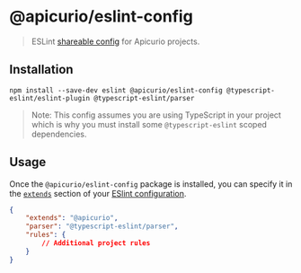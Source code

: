 # @apicurio/eslint-config

> ESLint [shareable config](https://eslint.org/docs/latest/developer-guide/shareable-configs.html) for Apicurio projects.

## Installation

```shell
npm install --save-dev eslint @apicurio/eslint-config @typescript-eslint/eslint-plugin @typescript-eslint/parser
```

> Note: This config assumes you are using TypeScript in your project which is why you must install some `@typescript-eslint` scoped dependencies.

## Usage

Once the `@apicurio/eslint-config` package is installed, you can specify it in the [`extends`](http://eslint.org/docs/user-guide/configuring#extending-configuration-files) section of your [ESlint configuration](http://eslint.org/docs/user-guide/configuring).

```json
{
	"extends": "@apicurio",
	"parser": "@typescript-eslint/parser",
	"rules": {
		// Additional project rules
	}
}
```